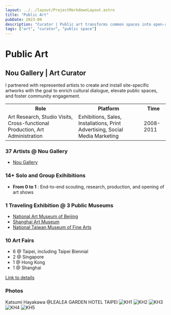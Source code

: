 ```yaml
---
layout: ../../layout/ProjectMarkdownLayout.astro
title: "Public Art"
pubDate: 2023-09
description: "Curator | Public art transforms common spaces into open-air galleries for all."
tags: ["art", "curator", "public space"]
---
```


# Public Art

## Nou Gallery | Art Curator

I partnered with represented artists to create and install site-specific artworks with the goal to enrich cultural dialogue, elevate public spaces, and foster community engagement.

<table>
<tr>
    <th>Role</th>
    <th>Platform</th>
    <th>Time</th>
</tr>
<tr>
    <td>Art Research, Studio Visits, Cross-functional Production, Art Administration</td>
    <td>Exhibitions, Sales, Installations, Print Advertising, Social Media Marketing</td>
    <td>2008-2011</td>
</tr>
</table>

### 37 Artists @ Nou Gallery

- [Nou Gallery](http://www.nougallery.com/)

### 14+ Solo and Group Exihibitions

- **From 0 to 1** : End-to-end scouting, research, production, and opening of art shows

### 1 Traveling Exhibition @ 3 Public Museums

- [National Art Museum of Beijing](http://www.namoc.org/en/)
- [Shanghai Art Museum](https://www.sh-artmuseum.org.cn)
- [National Taiwan Museum of Fine Arts](https://www.ntmofa.gov.tw/)

### 10 Art Fairs

- 6 @ Taipei, including Taipei Biennial
- 2 @ Singapore
- 1 @ Hong Kong
- 1 @ Shanghai

[Link to details](https://drive.google.com/file/d/1RwilMN-DHIq_hu2lfDfWjnxylmC4YMQC/view?usp=drive_link)

### Photos

Katsumi Hayakawa @LEALEA GARDEN HOTEL TAIPEI
![KH1](/images/KH1.webp)
![KH2](/images/KH2.webp)
![KH3](/images/KH3.webp)
![KH4](/images/KH4.webp)
![KH5](/images/KH5.webp)

